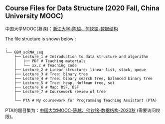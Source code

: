 ## Course Files for Data Structure (2020 Fall, China University MOOC)

中国大学MOOC(慕课)：[浙江大学-陈越、何钦铭-数据结构](https://www.icourse163.org/course/ZJU-93001)

The file structure is shown below :

```
.
└── GBM_scRNA_seq
    ├── Lecture_1 # Introduction to data structure and algorithm
    │   ├── PDF # Teaching materials
    │   └── xx.c # Teaching code
    ├── Lecture_2 # Linear structure: linear list, stack, queue
    ├── Lecture_3 # Tree: binary tree
    ├── Lecture_4 # Tree: binary search tree, balanced binary tree
    ├── Lecture_5 # Tree: heap, Huffman tree, set
    ├── Lecture_6 # Map: DSF, BSF
    ├── Lecture_7 # Coursework review of tree
    │
    └── PTA # My coursework for Programming Teaching Assistant (PTA)
```

PTA的题目集为：[中国大学MOOC-陈越、何钦铭-数据结构-2020秋](https://pintia.cn/problem-sets/1302953266564911104) (需要访问权限)。